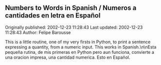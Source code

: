 ## Numbers to Words in Spanish / Numeros a cantidades en letra en Español

Originally published: 2002-12-23 11:28:43
Last updated: 2002-12-23 11:28:43
Author: Felipe Barousse

This is a little routine, one of my very firsts in Python, to print a sentence expressing a quantity, from a numeric input. This works in Spanish.\n\nEsta pequeña rutina, de mis primeras en Python pero aun funciona, convierte a una oracion impresa, una cantidad numerica.  Esto en Español.
